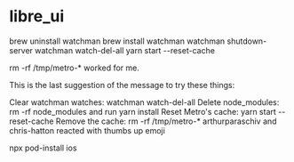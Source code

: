 # libre_ui

brew uninstall watchman
brew install watchman
watchman shutdown-server 
watchman watch-del-all
yarn start --reset-cache


rm -rf /tmp/metro-* worked for me.

This is the last suggestion of the message to try these things:

Clear watchman watches: watchman watch-del-all
Delete node_modules: rm -rf node_modules and run yarn install
Reset Metro's cache: yarn start --reset-cache
Remove the cache: rm -rf /tmp/metro-*
arthurparaschiv and chris-hatton reacted with thumbs up emoji

npx pod-install ios

